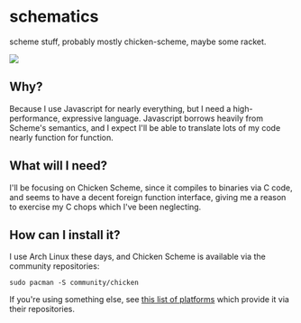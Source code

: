 # schematics

scheme stuff, probably mostly chicken-scheme, maybe some racket.

<img src="http://xkcd.com/297/"/>

## Why?

Because I use Javascript for nearly everything, but I need a high-performance, expressive language. Javascript borrows heavily from Scheme's semantics, and I expect I'll be able to translate lots of my code nearly function for function.

## What will I need?

I'll be focusing on Chicken Scheme, since it compiles to binaries via C code, and seems to have a decent foreign function interface, giving me a reason to exercise my C chops which I've been neglecting.

## How can I install it?

I use Arch Linux these days, and Chicken Scheme is available via the community repositories:

`sudo pacman -S community/chicken`

If you're using something else, see [this list of platforms](http://wiki.call-cc.org/platforms) which provide it via their repositories.

